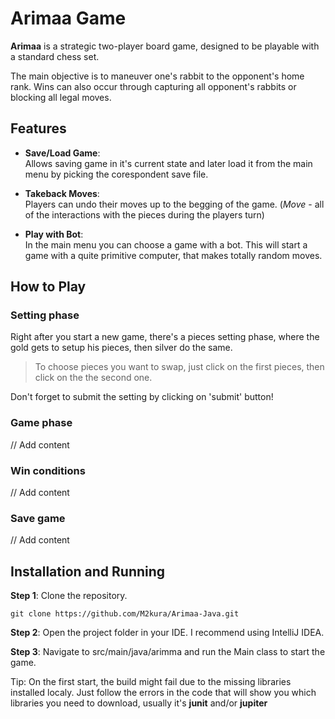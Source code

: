 # Arimaa Game

**Arimaa** is a strategic two-player board game, designed to be playable with a standard chess set. 

The main objective is to maneuver one's rabbit to the opponent's home rank. Wins can also occur through capturing all opponent's rabbits or blocking all legal moves.

## Features

* **Save/Load Game**:  
Allows saving game in it's current state and later load it from the main menu by picking the corespondent save file.

* **Takeback Moves**:  
Players can undo their moves up to the begging of the game. (*Move* - all of the interactions with the pieces during the players turn)

* **Play with Bot**:  
In the main menu you can choose a game with a bot. This will start a game with a quite primitive computer, that makes totally random moves.

## How to Play

### Setting phase

Right after you start a new game, there's a pieces setting phase, where the gold gets to setup his pieces, then silver do the same.  
> To choose pieces you want to swap, just click on the first pieces, then click on the the second one.

Don't forget to submit the setting by clicking on 'submit' button!

### Game phase

// Add content

### Win conditions

// Add content

### Save game

// Add content

## Installation and Running

**Step 1**: Clone the repository.

```git clone https://github.com/M2kura/Arimaa-Java.git```

**Step 2**: Open the project folder in your IDE. I recommend using IntelliJ IDEA.

**Step 3**: Navigate to src/main/java/arimma and run the Main class to start the game.

Tip: On the first start, the build might fail due to the missing libraries installed localy. Just follow the errors in the code that will show you which libraries you need to download, usually it's **junit** and/or **jupiter**
